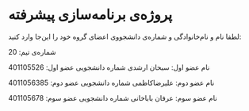 # پروژه‌ی برنامه‌سازی پیشرفته
لطفا نام و نام‌خانوادگی و شماره‌ی دانشجووی اعضای گروه خود را این‌جا وارد کنید:

شماره‌ی تیم: 20

نام عضو اول: سبحان ارشدی
شماره دانشجویی عضو اول: 401105526

نام عضو دوم: علیرضاکاظمی
شماره دانشجویی عضو دوم: 4011056385

نام عضو سوم: عرفان باباخانی 
شماره دانشجویی عضو سوم: 401105678
